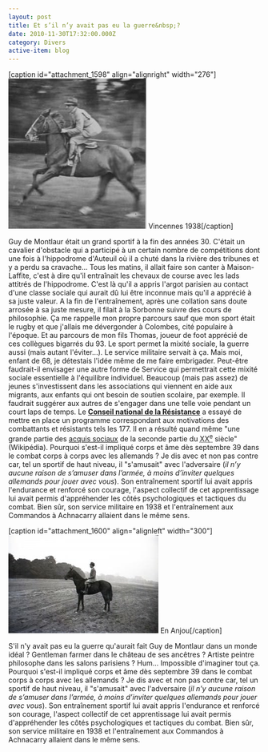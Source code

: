```yaml
---
layout: post
title: Et s’il n’y avait pas eu la guerre&nbsp;?
date: 2010-11-30T17:32:00.000Z
category: Divers
active-item: blog
---
```


[caption id="attachment_1598" align="alignright" width="276"]<a href="/photos/wordpress/1392992_10151916517918360_930733965_n.jpg"><img class="size-medium wp-image-1598" src="/photos/wordpress/1392992_10151916517918360_930733965_n-276x300.jpg" alt="Vincennes 1938" width="276" height="300" /></a> Vincennes 1938[/caption]

Guy de Montlaur était un grand sportif à la fin des années 30. C'était un cavalier d'obstacle qui a participé à un certain nombre de compétitions dont une fois à l'hippodrome d'Auteuil où il a chuté dans la rivière des tribunes et y a perdu sa cravache... Tous les matins, il allait faire son canter à Maison-Laffite, c'est à dire qu'il entraînait les chevaux de course avec les lads attitrés de l'hippodrome. C'est là qu'il a appris l'argot parisien au contact d'une classe sociale qui aurait dû lui être inconnue mais qu'il a apprécié à sa juste valeur. A la fin de l'entraînement, après une collation sans doute arrosée à sa juste mesure, il filait à la Sorbonne suivre des cours de philosophie.
Ça me rappelle mon propre parcours sauf que mon sport était le rugby et que j'allais me dévergonder à Colombes, cité populaire à l'époque. Et au parcours de mon fils Thomas, joueur de foot apprécié de ces collègues bigarrés du 93. Le sport permet la mixité sociale, la guerre aussi (mais autant l'éviter...). Le service militaire servait à ça. Mais moi, enfant de 68, je détestais l'idée même de me faire embrigader. Peut-être faudrait-il envisager une autre forme de Service qui permettrait cette mixité sociale essentielle à l'équilibre individuel. Beaucoup (mais pas assez) de jeunes s'investissent dans les associations qui viennent en aide aux migrants, aux enfants qui ont besoin de soutien scolaire, par exemple. Il faudrait suggérer aux autres de s'engager dans une telle voie pendant un court laps de temps. Le <a href="https://fr.wikipedia.org/wiki/Conseil_national_de_la_R%C3%A9sistance"><b>Conseil national de la Résistance</b></a> a essayé de mettre en place un programme correspondant aux motivations des combattants et résistants tels les 177. Il en a résulté quand même "une grande partie des <a title="Acquis sociaux" href="https://fr.wikipedia.org/wiki/Acquis_sociaux">acquis sociaux</a> de la seconde partie du <abbr class="abbr" title="20ᵉ siècle"><span class="romain">XX</span><sup>e</sup></abbr> siècle" (Wikipédia).
Pourquoi s'est-il impliqué corps et âme dès septembre 39 dans le combat corps à corps avec les allemands ? Je dis avec et non pas contre car, tel un sportif de haut niveau, il "s'amusait" avec l'adversaire (<em>il n’y aucune raison de s’amuser dans l’armée, à moins d’inviter quelques allemands pour jouer avec vous</em>). Son entraînement sportif lui avait appris l'endurance et renforcé son courage, l'aspect collectif de cet apprentissage lui avait permis d'appréhender les côtés psychologiques et tactiques du combat. Bien sûr, son service militaire en 1938 et l'entraînement aux Commandos à Achnacarry allaient dans le même sens.

[caption id="attachment_1600" align="alignleft" width="300"]<a href="/photos/wordpress/001ch2379.jpg"><img class="size-medium wp-image-1600" src="/photos/wordpress/001ch2379-300x196.jpg" alt="En Anjou" width="300" height="196" /></a> En Anjou[/caption]

S'il n'y avait pas eu la guerre qu'aurait fait Guy de Montlaur dans un monde idéal ? Gentleman farmer dans le château de ses ancêtres ? Artiste peintre philosophe dans les salons parisiens ? Hum... Impossible d'imaginer tout ça.
Pourquoi s'est-il impliqué corps et âme dès septembre 39 dans le combat corps à corps avec les allemands ? Je dis avec et non pas contre car, tel un sportif de haut niveau, il "s'amusait" avec l'adversaire (<em>il n’y aucune raison de s’amuser dans l’armée, à moins d’inviter quelques allemands pour jouer avec vous</em>). Son entraînement sportif lui avait appris l'endurance et renforcé son courage, l'aspect collectif de cet apprentissage lui avait permis d'appréhender les côtés psychologiques et tactiques du combat. Bien sûr, son service militaire en 1938 et l'entraînement aux Commandos à Achnacarry allaient dans le même sens.

&nbsp;

&nbsp;
